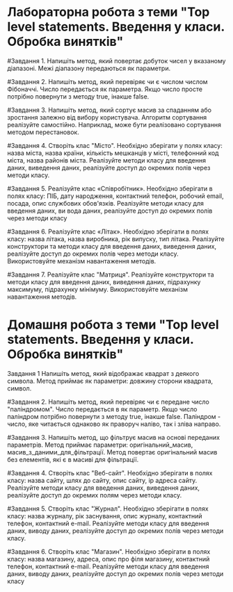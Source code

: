 # Лабораторна робота з теми "Top level statements. Введення у класи. Обробка винятків"

#Завдання 1.
Напишіть метод, який повертає добуток
чисел у вказаному діапазоні. Межі діапазону передаються як параметри.

#Завдання 2.
Напишіть метод, який перевіряє чи є
числом числом Фібоначчі. Число передається як
параметра. Якщо число просте потрібно повернути з методу
true, інакше false.

#Завдання 3.
Напишіть метод, який сортує масив за спаданням
або зростання залежно від вибору користувача.
Алгоритм сортування реалізуйте самостійно.
Наприклад, може бути реалізовано сортування методом
перестановок.

#Завдання 4.
Створіть клас "Місто". Необхідно зберігати у полях
класу: назва міста, назва країни, кількість
мешканців у місті, телефонний код міста, назва районів міста. Реалізуйте методи класу для введення даних,
виведення даних, реалізуйте доступ до окремих полів
через методи класу.

#Завдання 5.
Реалізуйте клас «Співробітник». Необхідно зберігати в
полях класу: ПІБ, дату народження, контактний телефон,
робочий email, посада, опис службових обов'язків. Реалізуйте методи класу для введення даних, ви вода даних, реалізуйте доступ до окремих полів через
методи класу

#Завдання 6.
Реалізуйте клас «Літак». Необхідно зберігати в
полях класу: назва літака, назва виробника, рік випуску, тип літака. Реалізуйте конструктори
та методи класу для введення даних, виведення даних, реалізуйте доступ до окремих полів через методи класу.
Використовуйте механізм навантаження методів.

#Завдання 7.
Реалізуйте клас "Матриця". Реалізуйте конструктори та методи класу для введення даних, виведення даних,
підрахунку максимуму, підрахунку мінімуму. Використовуйте
механізм навантаження методів.


# Домашня робота з теми "Top level statements. Введення у класи. Обробка винятків"

Завдання 1
Напишіть метод, який відображає квадрат з
деякого символа. Метод приймає як параметри: довжину сторони квадрата, символ.

#Завдання 2.
Напишіть метод, який перевіряє чи є
передане число "паліндромом". Число передається в
як параметр. Якщо число паліндром потрібно повернути з методу true, інакше false.
Паліндром - число, яке читається однаково як
праворуч наліво, так і зліва направо. 

#Завдання 3.
Напишіть метод, що фільтрує масив на основі
переданих параметрів. Метод приймає параметри:
оригінальний_масив, масив_з_даними_для_фільтрації. Метод повертає оригінальний масив без елементів, які є в масиві для фільтрації.

#Завдання 4.
Створіть клас "Веб-сайт". Необхідно зберігати в
полях класу: назва сайту, шлях до сайту, опис
сайту, ip адреса сайту. Реалізуйте методи класу для введення
даних, виведення даних, реалізуйте доступ до окремих
полям через методи класу.

#Завдання 5.
Створіть клас "Журнал". Необхідно зберігати в
полях класу: назва журналу, рік заснування, опис журналу, контактний телефон, контактний e-mail.
Реалізуйте методи класу для введення даних, виводу
даних, реалізуйте доступ до окремих полів через
методи класу.

#Завдання 6.
Створіть клас "Магазин". Необхідно зберігати в
полях класу: назва магазину, адреса, опис про філя магазину, контактний телефон, контактний e-mail.
Реалізуйте методи класу для введення даних, виводу
даних, реалізуйте доступ до окремих полів через
методи класу
